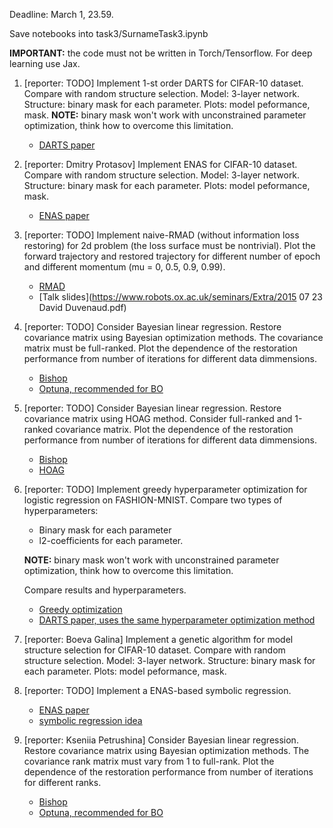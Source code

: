 Deadline: March 1, 23.59.

Save notebooks into task3/SurnameTask3.ipynb

**IMPORTANT:** the code must not be written in Torch/Tensorflow. For deep learning use Jax.

1. [reporter: TODO] Implement 1-st order DARTS for CIFAR-10 dataset. Compare with random structure selection. Model: 3-layer network. Structure: binary mask for each parameter. Plots: model peformance, mask. **NOTE:** binary mask won't work with unconstrained parameter optimization, think how to overcome this limitation.
    * [DARTS paper](https://arxiv.org/abs/1806.09055)
    
2. [reporter: Dmitry Protasov] Implement ENAS for CIFAR-10 dataset. Compare with random structure selection. Model: 3-layer network. Structure: binary mask for each parameter. Plots: model peformance, mask.
    * [ENAS paper](https://arxiv.org/abs/1802.03268)

3. [reporter: TODO] Implement naive-RMAD (without information loss restoring) for 2d problem (the loss surface must be nontrivial). Plot the forward trajectory and restored trajectory for different number of epoch and different momentum (mu = 0, 0.5, 0.9, 0.99).
    * [RMAD](https://proceedings.mlr.press/v37/maclaurin15.pdf)
    * [Talk slides](https://www.robots.ox.ac.uk/seminars/Extra/2015 07 23 David Duvenaud.pdf)
    
4. [reporter: TODO] Consider Bayesian linear regression. Restore covariance matrix using Bayesian optimization methods. The covariance matrix must be full-ranked. Plot the dependence of the restoration performance from number of iterations for different data dimmensions.
    * [Bishop](https://www.microsoft.com/en-us/research/uploads/prod/2006/01/Bishop-Pattern-Recognition-and-Machine-Learning-2006.pdf)
    * [Optuna, recommended for BO](https://optuna.org/)
    
5. [reporter: TODO] Consider Bayesian linear regression. Restore covariance matrix using HOAG method. Consider full-ranked and 1-ranked covariance matrix. Plot the dependence of the restoration performance from number of iterations for different data dimmensions.
    * [Bishop](https://www.microsoft.com/en-us/research/uploads/prod/2006/01/Bishop-Pattern-Recognition-and-Machine-Learning-2006.pdf)
    * [HOAG](https://arxiv.org/abs/1602.02355)
   
6. [reporter: TODO] Implement greedy hyperparameter optimization for logistic regression on FASHION-MNIST. Compare two types of hyperparameters:
    * Binary mask for each parameter
    * l2-coefficients for each parameter.
    
    **NOTE:** binary mask won't work with unconstrained parameter optimization, think how to overcome this limitation.
    
    Compare results and hyperparameters.
    * [Greedy optimization](https://arxiv.org/abs/1511.06727)
    * [DARTS paper, uses the same hyperparameter optimization method](https://arxiv.org/abs/1806.09055)
    
7. [reporter: Boeva Galina] Implement a genetic algorithm for model structure selection for CIFAR-10 dataset. Compare with random structure selection. Model: 3-layer network. Structure: binary mask for each parameter. Plots: model peformance, mask. 

8. [reporter: TODO] Implement a ENAS-based symbolic regression.
    * [ENAS paper](https://arxiv.org/abs/1802.03268)
    * [symbolic regression idea](http://www.machinelearning.ru/wiki/images/5/53/Varfolomeeva2015MsPresentation.pdf)
   
9. [reporter: Kseniia Petrushina] Consider Bayesian linear regression. Restore covariance matrix using Bayesian optimization methods. The covariance rank matrix must vary from 1 to full-rank. Plot the dependence of the restoration performance from number of iterations for different ranks.
    * [Bishop](https://www.microsoft.com/en-us/research/uploads/prod/2006/01/Bishop-Pattern-Recognition-and-Machine-Learning-2006.pdf)
    * [Optuna, recommended for BO](https://optuna.org/)
    
